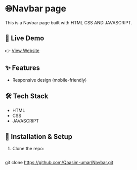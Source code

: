 # 🌐Navbar page

This is a Navbar page built with HTML CSS AND JAVASCRIPT.

## 🚀 Live Demo
👉 [View Website](https://responsive-navbar-ui.netlify.app)

## ✨ Features
- Responsive design (mobile-friendly)

## 🛠️ Tech Stack
- HTML
- CSS
- JAVASCRIPT

## 📂 Installation & Setup
1. Clone the repo:
   ```bash
 git clone https://github.com/Qaasim-umar/Navbar.git
